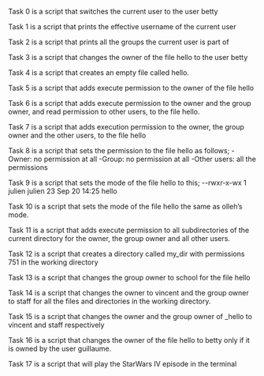 Task 0 is a script that switches the current user to the user betty

Task 1 is a script that prints the effective username of the current user

Task 2 is a script that prints all the groups the current user is part of

Task 3 is a script that changes the owner of the file hello to the user betty

Task 4 is a script that creates an empty file called hello.

Task 5 is a script that adds execute permission to the owner of the file hello

Task 6 is a script that adds execute permission to the owner and the group owner, and read permission to other users, to the file hello.

Task 7 is a script that adds execution permission to the owner, the group owner and the other users, to the file hello

Task 8 is a script that sets the permission to the file hello as follows;
-Owner: no permission at all
-Group: no permission at all
-Other users: all the permissions

Task 9 is a script that sets the mode of the file hello to this;
--rwxr-x-wx 1 julien julien 23 Sep 20 14:25 hello

Task 10 is a script that sets the mode of the file hello the same as olleh’s mode.

Task 11 is a script that adds execute permission to all subdirectories of the current directory for the owner, the group owner and all other users.

Task 12 is a script that creates a directory called my_dir with permissions 751 in the working directory

Task 13 is a script that changes the group owner to school for the file hello

Task 14 is a script that changes the owner to vincent and the group owner to staff for all the files and directories in the working directory.

Task 15 is a script that changes the owner and the group owner of _hello to vincent and staff respectively

Task 16 is a script that changes the owner of the file hello to betty only if it is owned by the user guillaume.

Task 17 is  a script that will play the StarWars IV episode in the terminal

